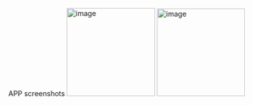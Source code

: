 APP screenshots
<img width="176" alt="image" src="https://github.com/Vikomizrahi/Search-Video-Games/assets/108413464/471b007c-ee09-4aa3-a347-36354af779a3">
<img width="175" alt="image" src="https://github.com/Vikomizrahi/Search-Video-Games/assets/108413464/9f781be0-4446-4bad-8da6-903fc922896b">



